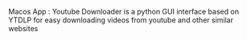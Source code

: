 Macos App : Youtube Downloader is a python GUI interface based on YTDLP for easy downloading videos from youtube and other similar websites
